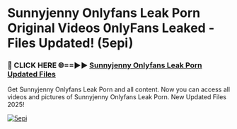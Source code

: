 # Sunnyjenny Onlyfans Leak Porn Original Videos 0nlyFans Leaked - Files Updated! (5epi)

<h3>🔴 CLICK HERE 🌐==►► <a href="https://tinyurl.com/x26r9saj" rel="nofollow">Sunnyjenny Onlyfans Leak Porn Updated Files</a></h3>

Get Sunnyjenny Onlyfans Leak Porn and all content. Now you can access all videos and pictures of Sunnyjenny Onlyfans Leak Porn. New Updated Files 2025!

[![5epi](https://i.imgur.com/LkgZPqh.gif)](https://tinyurl.com/x26r9saj)
